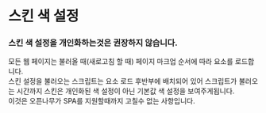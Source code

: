 스킨 색 설정
===

### 스킨 색 설정을 개인화하는것은 권장하지 않습니다.
모든 웹 페이지는 불러올 때(새로고침 할 때) 페이지 마크업 순서에 따라 요소를 로드합니다.  
스킨 설정을 불러오는 스크립트는 요소 로드 후반부에 배치되어 있어 스크립트가 불러오는 시간까지 스킨은 개인화된 색 설정이 아닌 기본값 색 설정을 보여주게됩니다.  
이것은 오픈나무가 SPA를 지원할때까지 고칠수 없는 사항입니다.  